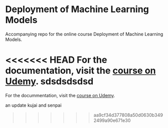 # Deployment of Machine Learning Models
Accompanying repo for the online course Deployment of Machine Learning Models.

<<<<<<< HEAD
For the documentation, visit the [course on Udemy](https://www.udemy.com/deployment-of-machine-learning-models/?couponCode=TIDREPO).
sdsdsdsdsd
=======
For the docummentation, visit the [course on Udemy](https://www.udemy.com/deployment-of-machine-learning-models/?couponCode=TIDREPO).

an update  kujai and senpai
>>>>>>> aa9cf34d377808a50d0630b3492499a90e671e30
